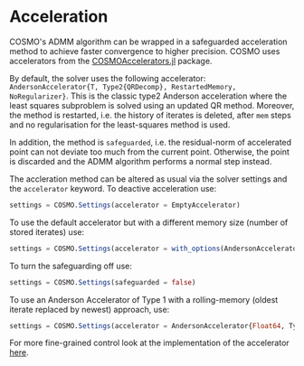 # Acceleration 

COSMO's ADMM algorithm can be wrapped in a safeguarded acceleration method to achieve faster convergence to higher precision. COSMO uses accelerators from the [COSMOAccelerators.jl](https://github.com/oxfordcontrol/COSMOAccelerators.jl) package.

By default, the solver uses the following accelerator: `AndersonAccelerator{T, Type2{QRDecomp}, RestartedMemory, NoRegularizer}`. This is the classic type2 Anderson acceleration where the least squares subproblem is solved using an updated QR method. Moreover, the method is restarted, i.e. the history of iterates is deleted, after `mem` steps and no regularisation for the least-squares method is used.

In addition, the method is `safeguarded`, i.e. the residual-norm of accelerated point can not deviate too much from the current point. Otherwise, the point is discarded and the ADMM algorithm performs a normal step instead.

The accleration method can be altered as usual via the solver settings and the `accelerator` keyword. To deactive acceleration use:
```julia
settings = COSMO.Settings(accelerator = EmptyAccelerator)
```
To use the default accelerator but with a different memory size (number of stored iterates) use:
```julia
settings = COSMO.Settings(accelerator = with_options(AndersonAccelerator, mem = 15))
```
To turn the safeguarding off use:
```julia
settings = COSMO.Settings(safeguarded = false)
```
To use an Anderson Accelerator of Type 1 with a rolling-memory (oldest iterate replaced by newest) approach, use:
```julia
settings = COSMO.Settings(accelerator = AndersonAccelerator{Float64, Type1, RollingMemory, NoRegularizer})
```
For more fine-grained control look at the implementation of the accelerator [here](https://github.com/oxfordcontrol/COSMOAccelerators.jl/blob/master/src/anderson_accelerator.jl#L71).